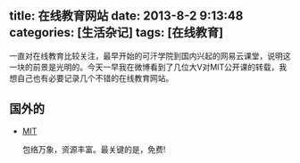 title: 在线教育网站
date: 2013-8-2 9:13:48
categories: [生活杂记]
tags: [在线教育]
---
一直对在线教育比较关注，最早开始的可汗学院到国内兴起的网易云课堂，说明这一块的前景是光明的。今天一早我在微博看到了几位大V对MIT公开课的转载，我想自己也有必要记录几个不错的在线教育网站。<!--more-->

## 国外的 ##
- [MIT](http://ocw.mit.edu/index.htm)
    
    包络万象，资源丰富。最关键的是，免费!

